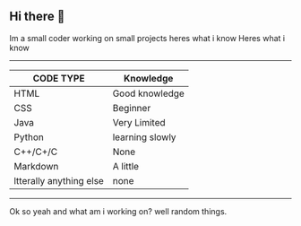 ## Hi there 👋

Im a small coder working on small projects heres what i know
Heres what i know

----------------------------------------------
| CODE TYPE               | Knowledge        |
|-------------------------|------------------|
| HTML                    | Good knowledge   |
| CSS                     | Beginner         |
| Java                    | Very Limited     |
| Python                  | learning slowly  |
| C++/C+/C                | None             |
| Markdown                | A little         |
| ltterally anything else | none             |
----------------------------------------------

Ok so yeah and what am i working on? well random things.
